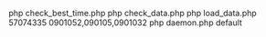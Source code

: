 php check_best_time.php
php check_data.php 
php load_data.php 57074335 0901052,090105,0901032
php daemon.php default
